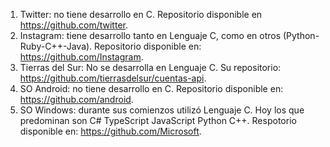 1. Twitter: no tiene desarrollo en C. Repositorio disponible en https://github.com/twitter. 
2. Instagram: tiene desarrollo tanto en Lenguaje C, como en otros (Python-Ruby-C++-Java). Repositorio disponible en: https://github.com/Instagram.
3. Tierras del Sur: No se desarrolla en Lenguaje C. Su repositorio: https://github.com/tierrasdelsur/cuentas-api.
4. SO Android: no tiene desarrollo en C. Repositorio disponible en: https://github.com/android. 
5. SO Windows: durante sus comienzos utilizó Lenguaje C. Hoy los que predominan son  C#  TypeScript  JavaScript  Python  C++. Respotorio disponible en: https://github.com/Microsoft.  